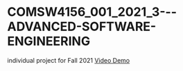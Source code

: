 # COMSW4156_001_2021_3---ADVANCED-SOFTWARE-ENGINEERING
individual project for Fall 2021
[Video Demo](https://youtu.be/SQ7iX-YWt0Q)
